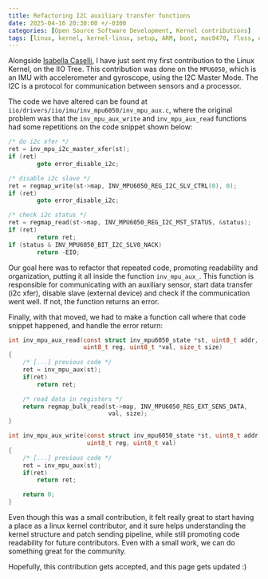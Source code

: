 ```yaml
---
title: Refactoring I2C auxiliary transfer functions
date: 2025-04-16 20:30:00 +/-0300
categories: [Open Source Software Development, Kernel contributions]
tags: [linux, kernel, kernel-linux, setup, ARM, boot, mac0470, floss, open-source, i2c, iio]
---
```


Alongside [Isabella Caselli](https://isacaselli.github.io/), I have just sent my first contribution to the Linux Kernel, on the IIO Tree. This contribution was done on the `MPU6050`, which is an IMU with accelerometer and gyroscope, using the I2C Master Mode. The I2C is a protocol for communication between sensors and a processor.

The code we have altered can be found at `iio/drivers/iio/imu/inv_mpu6050/inv_mpu_aux.c`, where the original problem was that the `inv_mpu_aux_write` and `inv_mpu_aux_read` functions had some repetitions on the code snippet shown below:

```c
/* do i2c xfer */
ret = inv_mpu_i2c_master_xfer(st);
if (ret)
        goto error_disable_i2c;

/* disable i2c slave */
ret = regmap_write(st->map, INV_MPU6050_REG_I2C_SLV_CTRL(0), 0);
if (ret)
        goto error_disable_i2c;

/* check i2c status */
ret = regmap_read(st->map, INV_MPU6050_REG_I2C_MST_STATUS, &status);
if (ret)
        return ret;
if (status & INV_MPU6050_BIT_I2C_SLV0_NACK)
        return -EIO;
```

Our goal here was to refactor that repeated code, promoting readability and organization, putting it all inside the function `inv_mpu_aux_`. This function is responsible for communicating with an auxiliary sensor, start data transfer (i2c xfer), disable slave (external device) and check if the communication went well. If not, the function returns an error.

Finally, with that moved, we had to make a function call where that code snippet happened, and handle the error return:

```c
int inv_mpu_aux_read(const struct inv_mpu6050_state *st, uint8_t addr,
                     uint8_t reg, uint8_t *val, size_t size)
{
    /* [...] previous code */
    ret = inv_mpu_aux(st);
    if(ret)
        return ret;

    /* read data in registers */
    return regmap_bulk_read(st->map, INV_MPU6050_REG_EXT_SENS_DATA,
                            val, size);
}

int inv_mpu_aux_write(const struct inv_mpu6050_state *st, uint8_t addr,
                      uint8_t reg, uint8_t val)
{
    /* [...] previous code */
    ret = inv_mpu_aux(st);
    if(ret)
        return ret;

    return 0;
}
```

Even though this was a small contribution, it felt really great to start having a place as a linux kernel contributor, and it sure helps understanding the kernel structure and patch sending pipeline, while still promoting code readability for future contributors. Even with a small work, we can do something great for the community.

Hopefully, this contribution gets accepted, and this page gets updated :)